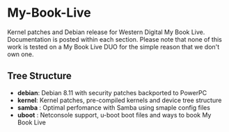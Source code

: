 # My-Book-Live
Kernel patches and Debian release for Western Digital My Book Live.
Documentation is posted within each section.
Please note that none of this work is tested on a My Book Live DUO for the simple reason that we don't own one.

## Tree Structure ##


* __debian__: Debian 8.11 with security patches backported to PowerPC
* __kernel__: Kernel patches, pre-compiled kernels and device tree structure
* __samba__ : Optimal perfomance with Samba using smaple config files
* __uboot__ : Netconsole support, u-boot boot files and ways to book My Book Live

